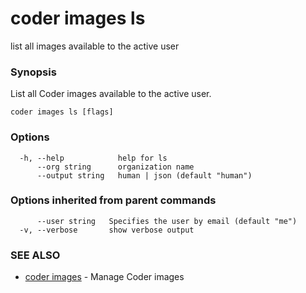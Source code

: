 # coder images ls

list all images available to the active user

### Synopsis

List all Coder images available to the active user.

```text
coder images ls [flags]
```

### Options

```text
  -h, --help            help for ls
      --org string      organization name
      --output string   human | json (default "human")
```

### Options inherited from parent commands

```text
      --user string   Specifies the user by email (default "me")
  -v, --verbose       show verbose output
```

### SEE ALSO

- [coder images](coder_images.md) - Manage Coder images
